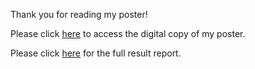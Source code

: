 Thank you for reading my poster!

Please click [here](../ArielDong_ISPOR2024/ISPOR_2024_Poster_FINAL.pdf) to access the digital copy of my poster.

Please click [here](../main/Full_Result_Report) for the full result report.

